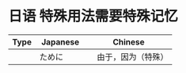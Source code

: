 # 日语 特殊用法需要特殊记忆

| Type   | Japanese                                                    | Chinese |
|------------|-----------------------------------------------------------|------------|
|          |   ために 　　 | 　由于，因为（特殊）    |
